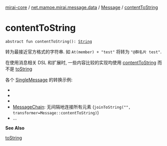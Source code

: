 [mirai-core](../../index.md) / [net.mamoe.mirai.message.data](../index.md) / [Message](index.md) / [contentToString](./content-to-string.md)

# contentToString

`abstract fun contentToString(): `[`String`](https://kotlinlang.org/api/latest/jvm/stdlib/kotlin/-string/index.html)

转为最接近官方格式的字符串. 如 `At(member) + "test"` 将转为 `"@群名片 test"`.

在使用消息相关 DSL 和扩展时, 一些内容比较的实现均使用 [contentToString](./content-to-string.md) 而不是 [toString](to-string.md)

各个 [SingleMessage](../-single-message.md) 的转换示例:

*
*
*
* [MessageChain](../-message-chain/index.md): 无间隔地连接所有元素 (`joinToString("", transformer=Message::contentToString)`)
* ...

**See Also**

[toString](to-string.md)

